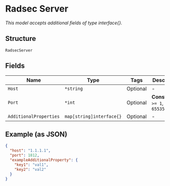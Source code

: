 
# Radsec Server

*This model accepts additional fields of type interface{}.*

## Structure

`RadsecServer`

## Fields

| Name | Type | Tags | Description |
|  --- | --- | --- | --- |
| `Host` | `*string` | Optional | - |
| `Port` | `*int` | Optional | **Constraints**: `>= 1`, `<= 65535` |
| `AdditionalProperties` | `map[string]interface{}` | Optional | - |

## Example (as JSON)

```json
{
  "host": "1.1.1.1",
  "port": 1812,
  "exampleAdditionalProperty": {
    "key1": "val1",
    "key2": "val2"
  }
}
```

